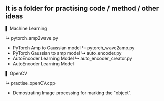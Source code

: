 It is a folder for practising code / method / other ideas
-
▌ Machine Learning 

↳  pytorch_amp2wave.py      
-  PyTorch Amp to Gaussian model
↳  pytorch_wave2amp.py
-  PyTorch Gaussian to amp model
↳  auto_encoder.py
-  AutoEncoder Learning Model
↳  auto_encoder_creator.py
-  AutoEncoder Learning Model

▌ OpenCV

↳  practise_openCV.cpp      
-  Demostrating Image processing for marking the "object".





